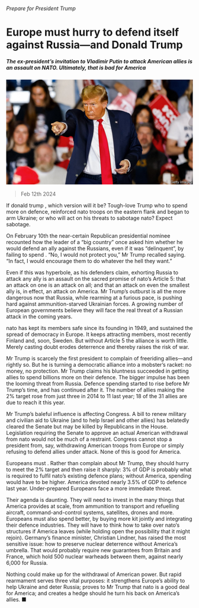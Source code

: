 ###### Prepare for President Trump

# Europe must hurry to defend itself against Russia—and Donald Trump 

##### The ex-president’s invitation to Vladimir Putin to attack American allies is an assault on NATO. Ultimately, that is bad for America 

![image](images/20240217_LDP501.jpg) 

> Feb 12th 2024 

If donald trump , which version will it be? Tough-love Trump who  to spend more on defence, reinforced nato troops on the eastern flank and began to arm Ukraine; or  who will act on his threats to sabotage nato? Expect sabotage.

On February 10th the near-certain Republican presidential nominee recounted how the leader of a “big country” once asked him whether he would defend an ally against the Russians, even if it was “delinquent”, by failing to spend . “No, I would not protect you,” Mr Trump recalled saying. “In fact, I would encourage them to do whatever the hell they want.”

Even if this was hyperbole, as his defenders claim, exhorting Russia to attack any ally is an assault on the sacred promise of nato’s Article 5: that an attack on one is an attack on all; and that an attack on even the smallest ally is, in effect, an attack on America. Mr Trump’s outburst is all the more dangerous now that Russia, while rearming at a furious pace, is pushing hard against ammunition-starved Ukrainian forces. A growing number of European governments believe they will face the real threat of a Russian attack in the coming years. 

nato has kept its members safe since its founding in 1949, and sustained the spread of democracy in Europe. It keeps attracting members, most recently Finland and, soon, Sweden. But without Article 5 the alliance is worth little. Merely casting doubt erodes deterrence and thereby raises the risk of war.

Mr Trump is scarcely the first president to complain of freeriding allies—and rightly so. But he is turning a democratic alliance into a mobster’s racket: no money, no protection. Mr Trump claims his bluntness succeeded in getting allies to spend billions more on their defence. The bigger impulse has been the looming threat from Russia. Defence spending started to rise before Mr Trump’s time, and has continued after it. The number of allies making the 2% target rose from just three in 2014 to 11 last year; 18 of the 31 allies are due to reach it this year. 

Mr Trump’s baleful influence is affecting Congress. A bill to renew military and civilian aid to Ukraine (and to help Israel and other allies) has belatedly cleared the Senate but may be killed by Republicans in the House. Legislation requiring the Senate to approve an actual American withdrawal from nato would not be much of a restraint. Congress cannot stop a president from, say, withdrawing American troops from Europe or simply refusing to defend allies under attack. None of this is good for America.

Europeans must . Rather than complain about Mr Trump, they should hurry to meet the 2% target and then raise it sharply: 3% of GDP is probably what is required to fulfil nato’s existing defence plans; without America, spending would have to be higher. America devoted nearly 3.5% of GDP to defence last year. Under-prepared Europeans face a more immediate threat.

Their agenda is daunting. They will need to invest in the many things that America provides at scale, from ammunition to transport and refuelling aircraft, command-and-control systems, satellites, drones and more. Europeans must also spend better, by buying more kit jointly and integrating their defence industries. They will have to think how to take over nato‘s structures if America leaves (while holding open the possibility that it might rejoin). Germany’s finance minister, Christian Lindner, has raised the most sensitive issue: how to preserve nuclear deterrence without America’s umbrella. That would probably require new guarantees from Britain and France, which hold 500 nuclear warheads between them, against nearly 6,000 for Russia.

Nothing could make up for the withdrawal of American power. But rapid rearmament serves three vital purposes: it strengthens Europe’s ability to help Ukraine and deter Russia; proves to Mr Trump that nato is a good deal for America; and creates a hedge should he turn his back on America’s allies. ■

